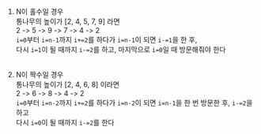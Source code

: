 1) N이 홀수일 경우</br>
통나무의 높이가 [2, 4, 5, 7, 9] 라면</br>
2 -> 5 -> 9 -> 7 -> 4 -> 2</br>
`i=0`부터 `i=n-1`까지 `i+=2`를 하다가 `i=n-1`이 되면 `i-=1`을 한 후,</br>
다시 `i=1`이 될 때까지 `i-=2`를 하고, 마지막으로 `i=0`일 때 방문해줘야 한다</br></br>

2) N이 짝수일 경우</br>
통나무의 높이가 [2, 4, 6, 8] 이라면</br>
2 -> 6 -> 8 -> 4 -> 2</br>
`i=0`부터 `i=n-2`까지 `i+=2`를 하다가 `i=n-2`이 되면 `i=n-1`을 한 번 방문한 후, `i-=2`을 하고</br>
다시 `i=0`이 될 때까지 `i-=2`를 한다
